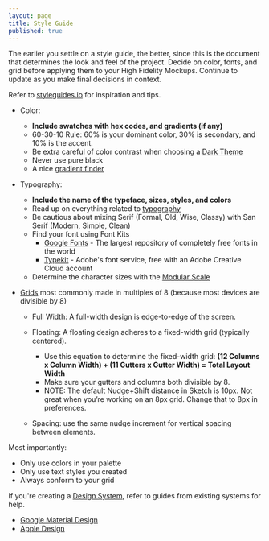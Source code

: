 ```yaml
---
layout: page
title: Style Guide
published: true
---
```


The earlier you settle on a style guide, the better, since this is the document that determines the look and feel of the project. Decide on color, fonts, and grid before applying them to your High Fidelity Mockups. Continue to update as you make final decisions in context.

Refer to [styleguides.io](http://styleguides.io/) for inspiration and tips.

* Color:
  * **Include swatches with hex codes, and gradients (if any)**
  * 60-30-10 Rule: 60% is your dominant color, 30% is secondary, and 10% is the accent.
  * Be extra careful of color contrast when choosing a [Dark Theme](https://dribbble.com/erikdkennedy/buckets/160688-Dark-themes)
  * Never use pure black
  * A nice [gradient finder](uigradients.com)


* Typography:
  * **Include the name of the typeface, sizes, styles, and colors**
  * Read up on everything related to [typography](https://practicaltypography.com/)
  * Be cautious about mixing Serif (Formal, Old, Wise, Classy) with San Serif (Modern, Simple, Clean)
  * Find your font using Font Kits
    * [Google Fonts](https://fonts.google.com/) - The largest repository of completely free fonts in the world
    * [Typekit](https://typekit.com/) - Adobe's font service, free with an Adobe Creative Cloud account
  * Determine the character sizes with the [Modular Scale](http://www.modularscale.com/)


* [Grids](https://spec.fm/specifics/8-pt-grid) most commonly made in multiples of 8 (because most devices are divisible by 8)
  * Full Width: A full-width design is edge-to-edge of the screen.
  * Floating: A floating design adheres to a fixed-width grid (typically centered).
    * Use this equation to determine the fixed-width grid: **(12 Columns x Column Width) + (11 Gutters x Gutter Width) = Total Layout Width**
    * Make sure your gutters and columns both divisible by 8.
    * NOTE: The default Nudge+Shift distance in Sketch is 10px. Not great when you’re working on an 8px grid. Change that to 8px in preferences.

  * Spacing: use the same nudge increment for vertical spacing between elements.


Most importantly:
  * Only use colors in your palette
  * Only use text styles you created
  * Always conform to your grid

If you're creating a [Design System](https://blog.prototypr.io/design-system-ac88c6740f53), refer to guides from existing systems for help.
  * [Google Material Design](https://material.io)
  * [Apple Design](https://developer.apple.com/design/resources/)
